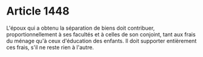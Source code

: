 # Article 1448

L'époux qui a obtenu la séparation de biens doit contribuer, proportionnellement à ses facultés et à celles de son conjoint, tant aux frais du ménage qu'à ceux d'éducation des enfants.   Il doit supporter entièrement ces frais, s'il ne reste rien à l'autre.